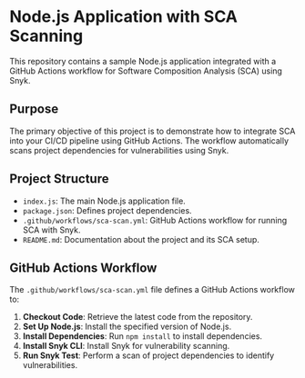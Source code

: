 # Node.js Application with SCA Scanning

This repository contains a sample Node.js application integrated with a GitHub Actions workflow for Software Composition Analysis (SCA) using Snyk.

## Purpose

The primary objective of this project is to demonstrate how to integrate SCA into your CI/CD pipeline using GitHub Actions. The workflow automatically scans project dependencies for vulnerabilities using Snyk.

## Project Structure

- `index.js`: The main Node.js application file.
- `package.json`: Defines project dependencies.
- `.github/workflows/sca-scan.yml`: GitHub Actions workflow for running SCA with Snyk.
- `README.md`: Documentation about the project and its SCA setup.

## GitHub Actions Workflow

The `.github/workflows/sca-scan.yml` file defines a GitHub Actions workflow to:

1. **Checkout Code**: Retrieve the latest code from the repository.
2. **Set Up Node.js**: Install the specified version of Node.js.
3. **Install Dependencies**: Run `npm install` to install dependencies.
4. **Install Snyk CLI**: Install Snyk for vulnerability scanning.
5. **Run Snyk Test**: Perform a scan of project dependencies to identify vulnerabilities.
